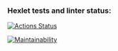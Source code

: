 ### Hexlet tests and linter status:
[![Actions Status](https://github.com/dregmar-bot/frontend-project-11/workflows/hexlet-check/badge.svg)](https://github.com/dregmar-bot/frontend-project-11/actions)

[![Maintainability](https://api.codeclimate.com/v1/badges/b7b8b0605fead32ab0d7/maintainability)](https://codeclimate.com/github/dregmar-bot/frontend-project-11/maintainability)
